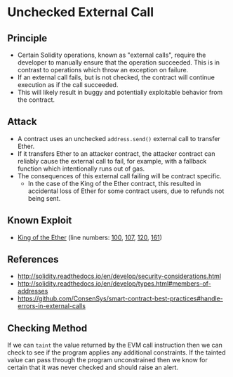 # Unchecked External Call

## Principle

- Certain Solidity operations, known as "external calls", require the developer to manually ensure that the operation succeeded. This is in contrast to operations which throw an exception on failure.
- If an external call fails, but is not checked, the contract will continue execution as if the call succeeded.
- This will likely result in buggy and potentially exploitable behavior from the contract.

## Attack

- A contract uses an unchecked `address.send()` external call to transfer Ether.
- If it transfers Ether to an attacker contract, the attacker contract can reliably cause the external call to fail, for example, with a fallback function which intentionally runs out of gas.
- The consequences of this external call failing will be contract specific.
	- In the case of the King of the Ether contract, this resulted in accidental loss of Ether for some contract users, due to refunds not being sent.

## Known Exploit

- [King of the Ether](https://www.kingoftheether.com/postmortem.html) (line numbers:
	[100](KotET_source_code/KingOfTheEtherThrone.sol#L100),
	[107](KotET_source_code/KingOfTheEtherThrone.sol#L107),
	[120](KotET_source_code/KingOfTheEtherThrone.sol#L120),
	[161](KotET_source_code/KingOfTheEtherThrone.sol#L161))

## References

- http://solidity.readthedocs.io/en/develop/security-considerations.html
- http://solidity.readthedocs.io/en/develop/types.html#members-of-addresses
- https://github.com/ConsenSys/smart-contract-best-practices#handle-errors-in-external-calls

## Checking Method
If we can `taint` the value returned by the EVM call instruction then we can check to see if the program applies any additional constraints. If the tainted value can pass through the program unconstrained then we know for certain that it was never checked and should raise an alert.
